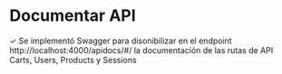 # **Documentar API**

✓ Se implementó Swagger para disonibilizar en el endpoint http://localhost:4000/apidocs/#/ la documentación de las rutas de API Carts, Users, Products y Sessions